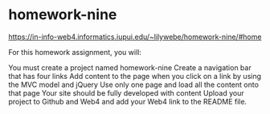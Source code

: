 # homework-nine
https://in-info-web4.informatics.iupui.edu/~lilywebe/homework-nine/#home

For this homework assignment, you will:

You must create a project named homework-nine
Create a navigation bar that has four links 
Add content to the page when you click on a link by using the MVC model and jQuery
Use only one page and load all the content onto that page 
Your site should be fully developed with content
Upload your project to Github and Web4 and add your Web4 link to the README file. 

